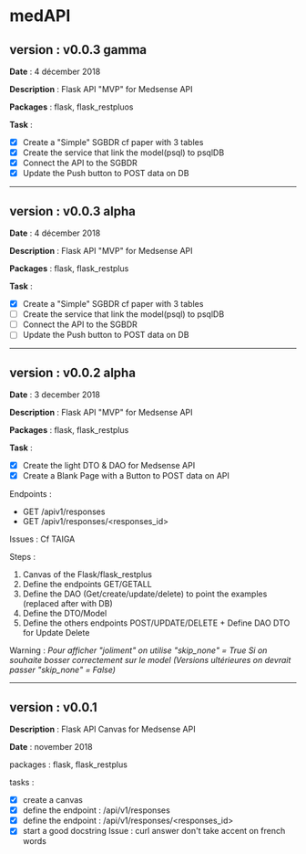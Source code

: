 # medAPI

## version : v0.0.3 gamma

**Date** : 4 décember 2018

**Description** : Flask API "MVP" for Medsense API

**Packages** : flask, flask_restpluos

**Task** :
- [x] Create a "Simple" SGBDR cf paper with 3 tables
- [x] Create the service that link the model(psql) to psqlDB
- [X] Connect the API to the SGBDR
- [X] Update the Push button to POST data on DB

----------------------------------------------------
## version : v0.0.3 alpha

**Date** : 4 décember 2018

**Description** : Flask API "MVP" for Medsense API

**Packages** : flask, flask_restplus

**Task** :
- [x] Create a "Simple" SGBDR cf paper with 3 tables
- [ ] Create the service that link the model(psql) to psqlDB
- [ ] Connect the API to the SGBDR
- [ ] Update the Push button to POST data on DB

----------------------------------------------------
## version : v0.0.2 alpha

**Date** : 3 december 2018

**Description** : Flask API "MVP" for Medsense API

**Packages** : flask, flask_restplus

**Task**  :
- [x] Create the light DTO & DAO for Medsense API
- [x] Create a Blank Page with a Button to POST data on API

Endpoints :

- GET /apiv1/responses
- GET /apiv1/responses/<responses_id>

Issues : Cf TAIGA

Steps :
1. Canvas of the Flask/flask_restplus
2. Define the endpoints GET/GETALL
3. Define the DAO (Get/create/update/delete) to point the examples (replaced after with DB)
4. Define the DTO/Model
5. Define the others endpoints POST/UPDATE/DELETE + Define DAO DTO for Update Delete

Warning : *Pour afficher "joliment" on utilise "skip_none" = True
Si on souhaite bosser correctement sur le model (Versions ultérieures
on devrait passer "skip_none" = False)*

----------------------------------------------------
## version : v0.0.1

**Description** : Flask API Canvas for Medsense API

**Date** : november 2018

packages : flask, flask_restplus

tasks :
- [x] create a canvas
- [x] define the endpoint : /api/v1/responses
- [x] define the endpoint : /api/v1/responses/<responses_id>
- [x] start a good docstring
Issue : curl answer don't take accent on french words
